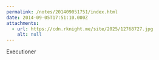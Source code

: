 ```yaml
---
permalink: /notes/201409051751/index.html
date: 2014-09-05T17:51:10.000Z
attachments:
  - url: https://cdn.rknight.me/site/2025/12768727.jpg
    alt: null
---
```


Executioner
